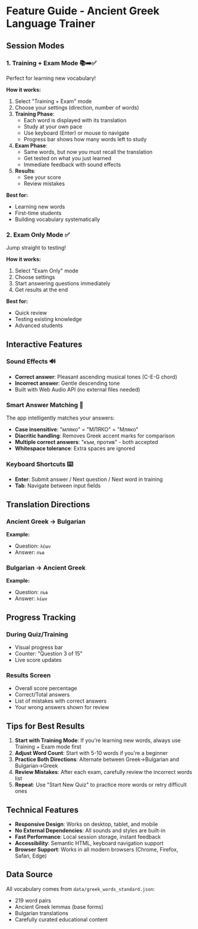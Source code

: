 # Feature Guide - Ancient Greek Language Trainer

## Session Modes

### 1. Training + Exam Mode 📚➡️✅
Perfect for learning new vocabulary!

**How it works:**
1. Select "Training + Exam" mode
2. Choose your settings (direction, number of words)
3. **Training Phase**: 
   - Each word is displayed with its translation
   - Study at your own pace
   - Use keyboard (Enter) or mouse to navigate
   - Progress bar shows how many words left to study
4. **Exam Phase**:
   - Same words, but now you must recall the translation
   - Get tested on what you just learned
   - Immediate feedback with sound effects
5. **Results**:
   - See your score
   - Review mistakes

**Best for:**
- Learning new words
- First-time students
- Building vocabulary systematically

### 2. Exam Only Mode ✅
Jump straight to testing!

**How it works:**
1. Select "Exam Only" mode
2. Choose settings
3. Start answering questions immediately
4. Get results at the end

**Best for:**
- Quick review
- Testing existing knowledge
- Advanced students

## Interactive Features

### Sound Effects 🔊
- **Correct answer**: Pleasant ascending musical tones (C-E-G chord)
- **Incorrect answer**: Gentle descending tone
- Built with Web Audio API (no external files needed)

### Smart Answer Matching 🧠
The app intelligently matches your answers:
- **Case insensitive**: "мляко" = "МЛЯКО" = "Мляко"
- **Diacritic handling**: Removes Greek accent marks for comparison
- **Multiple correct answers**: "към, против" - both accepted
- **Whitespace tolerance**: Extra spaces are ignored

### Keyboard Shortcuts ⌨️
- **Enter**: Submit answer / Next question / Next word in training
- **Tab**: Navigate between input fields

## Translation Directions

### Ancient Greek → Bulgarian
**Example:**
- Question: `λέων`
- Answer: `лъв`

### Bulgarian → Ancient Greek
**Example:**
- Question: `лъв`
- Answer: `λέων`

## Progress Tracking

### During Quiz/Training
- Visual progress bar
- Counter: "Question 3 of 15"
- Live score updates

### Results Screen
- Overall score percentage
- Correct/Total answers
- List of mistakes with correct answers
- Your wrong answers shown for review

## Tips for Best Results

1. **Start with Training Mode**: If you're learning new words, always use Training + Exam mode first
2. **Adjust Word Count**: Start with 5-10 words if you're a beginner
3. **Practice Both Directions**: Alternate between Greek→Bulgarian and Bulgarian→Greek
4. **Review Mistakes**: After each exam, carefully review the incorrect words list
5. **Repeat**: Use "Start New Quiz" to practice more words or retry difficult ones

## Technical Features

- **Responsive Design**: Works on desktop, tablet, and mobile
- **No External Dependencies**: All sounds and styles are built-in
- **Fast Performance**: Local session storage, instant feedback
- **Accessibility**: Semantic HTML, keyboard navigation support
- **Browser Support**: Works in all modern browsers (Chrome, Firefox, Safari, Edge)

## Data Source

All vocabulary comes from `data/greek_words_standard.json`:
- 219 word pairs
- Ancient Greek lemmas (base forms)
- Bulgarian translations
- Carefully curated educational content
